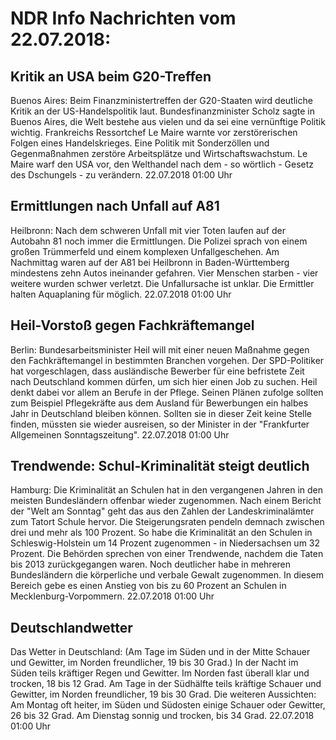 # NDR Info Nachrichten vom 22.07.2018:


## Kritik an USA beim G20-Treffen
Buenos Aires:	Beim Finanzministertreffen der G20-Staaten wird deutliche Kritik an der US-Handelspolitik laut. Bundesfinanzminister Scholz sagte in Buenos Aires, die Welt bestehe aus vielen und da sei eine vernünftige Politik wichtig. Frankreichs Ressortchef Le Maire warnte vor zerstörerischen Folgen eines Handelskrieges. Eine Politik mit Sonderzöllen und Gegenmaßnahmen zerstöre Arbeitsplätze und Wirtschaftswachstum. Le Maire warf den USA vor, den Welthandel nach dem - so wörtlich - Gesetz des Dschungels - zu verändern. 22.07.2018 01:00 Uhr 

## Ermittlungen nach Unfall auf A81
Heilbronn: Nach dem schweren Unfall mit vier Toten laufen auf der Autobahn 81 noch immer die Ermittlungen. Die Polizei sprach von einem großen Trümmerfeld und einem komplexen Unfallgeschehen. Am Nachmittag waren auf der A81 bei Heilbronn in Baden-Württemberg mindestens zehn Autos ineinander gefahren. Vier Menschen starben - vier weitere wurden schwer verletzt. Die Unfallursache ist unklar. Die Ermittler halten Aquaplaning für möglich. 22.07.2018 01:00 Uhr 

## Heil-Vorstoß gegen Fachkräftemangel
Berlin:	Bundesarbeitsminister Heil will mit einer neuen Maßnahme gegen den Fachkräftemangel in bestimmten Branchen vorgehen. Der SPD-Politiker hat vorgeschlagen, dass ausländische Bewerber für eine befristete Zeit nach Deutschland kommen dürfen, um sich hier einen Job zu suchen. Heil denkt dabei vor allem an Berufe in der Pflege. Seinen Plänen zufolge sollten zum Beispiel Pflegekräfte aus dem Ausland für Bewerbungen ein halbes Jahr in Deutschland bleiben können. Sollten sie in dieser Zeit keine Stelle finden, müssten sie wieder ausreisen, so der Minister in der "Frankfurter Allgemeinen Sonntagszeitung". 22.07.2018 01:00 Uhr 

## Trendwende: Schul-Kriminalität steigt deutlich
Hamburg:	Die Kriminalität an Schulen hat in den vergangenen Jahren in den meisten Bundesländern offenbar wieder zugenommen. Nach einem Bericht der "Welt am Sonntag" geht das aus den Zahlen der Landeskriminalämter zum Tatort Schule hervor. Die Steigerungsraten pendeln demnach zwischen drei und mehr als 100 Prozent. So habe die Kriminalität an den Schulen in Schleswig-Holstein um 14 Prozent zugenommen - in Niedersachsen um 32 Prozent. Die Behörden sprechen von einer Trendwende, nachdem die Taten bis 2013 zurückgegangen waren. Noch deutlicher habe in mehreren Bundesländern die körperliche und verbale Gewalt zugenommen. In diesem Bereich gebe es einen Anstieg von bis zu 60 Prozent an Schulen in Mecklenburg-Vorpommern. 22.07.2018 01:00 Uhr 

## Deutschlandwetter
Das Wetter in Deutschland:
(Am Tage im Süden und in der Mitte Schauer und Gewitter, im Norden freundlicher, 19 bis 30 Grad.) In der Nacht im Süden teils kräftiger Regen und Gewitter. Im Norden fast überall klar und trocken, 18 bis 12 Grad. Am Tage in der Südhälfte teils kräftige Schauer und Gewitter, im Norden freundlicher, 19 bis 30 Grad. Die weiteren Aussichten:
Am Montag oft heiter, im Süden und Südosten einige Schauer oder Gewitter, 26 bis 32 Grad. Am Dienstag sonnig und trocken, bis 34 Grad. 22.07.2018 01:00 Uhr 
